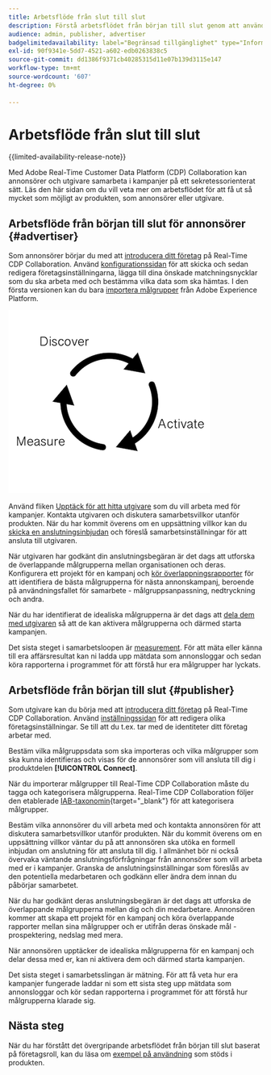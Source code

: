 ```yaml
---
title: Arbetsflöde från slut till slut
description: Förstå arbetsflödet från början till slut genom att använda Real-Time CDP Collaboration som annonsörer eller utgivare
audience: admin, publisher, advertiser
badgelimitedavailability: label="Begränsad tillgänglighet" type="Informative" url="https://helpx.adobe.com/legal/product-descriptions/real-time-customer-data-platform-collaboration.html newtab=true"
exl-id: 90f9341e-5dd7-4521-a602-edb0263838c5
source-git-commit: dd1386f9371cb40285315d11e07b139d3115e147
workflow-type: tm+mt
source-wordcount: '607'
ht-degree: 0%

---
```


# Arbetsflöde från slut till slut

{{limited-availability-release-note}}

Med Adobe Real-Time Customer Data Platform (CDP) Collaboration kan annonsörer och utgivare samarbeta i kampanjer på ett sekretessorienterat sätt. Läs den här sidan om du vill veta mer om arbetsflödet för att få ut så mycket som möjligt av produkten, som annonsörer eller utgivare.

## Arbetsflöde från början till slut för annonsörer {#advertiser}

Som annonsörer börjar du med att [introducera ditt företag](/help/guide/setup/onboard-organization.md) på Real-Time CDP Collaboration. Använd [konfigurationssidan](/help/guide/setup/setup-overview.md) för att skicka och sedan redigera företagsinställningarna, lägga till dina önskade matchningsnycklar som du ska arbeta med och bestämma vilka data som ska hämtas. I den första versionen kan du bara [importera målgrupper](/help/guide/setup/onboard-audiences.md) från Adobe Experience Platform.

![Identifiera, dela, mät för annonsörer.](/help/assets/end-to-end-workflow/discover-activate-measure.png)

Använd fliken [Upptäck för att hitta utgivare](/help/guide/connect/discover-publishers.md) som du vill arbeta med för kampanjer. Kontakta utgivaren och diskutera samarbetsvillkor utanför produkten. När du har kommit överens om en uppsättning villkor kan du [skicka en anslutningsinbjudan](/help/guide/connect/establishing-connections.md) och föreslå samarbetsinställningar för att ansluta till utgivaren.

När utgivaren har godkänt din anslutningsbegäran är det dags att utforska de överlappande målgrupperna mellan organisationen och deras. Konfigurera ett projekt för en kampanj och [kör överlappningsrapporter](/help/guide/collaborate/discover.md) för att identifiera de bästa målgrupperna för nästa annonskampanj, beroende på användningsfallet för samarbete - målgruppsanpassning, nedtryckning och andra.

När du har identifierat de idealiska målgrupperna är det dags att [dela dem med utgivaren](/help/guide/collaborate/share.md) så att de kan aktivera målgrupperna och därmed starta kampanjen.

Det sista steget i samarbetsloopen är [measurement](/help/guide/collaborate/measure.md). För att mäta eller känna till era affärsresultat kan ni ladda upp mätdata som annonsloggar och sedan köra rapporterna i programmet för att förstå hur era målgrupper har lyckats.

## Arbetsflöde från början till slut {#publisher}

Som utgivare kan du börja med att [introducera ditt företag](/help/guide/setup/onboard-organization.md) på Real-Time CDP Collaboration. Använd [inställningssidan](/help/guide/setup/setup-overview.md) för att redigera olika företagsinställningar. Se till att du t.ex. tar med de identiteter ditt företag arbetar med.

Bestäm vilka målgruppsdata som ska importeras och vilka målgrupper som ska kunna identifieras och visas för de annonsörer som vill ansluta till dig i produktdelen **[!UICONTROL Connect]**.

När du importerar målgrupper till Real-Time CDP Collaboration måste du tagga och kategorisera målgrupperna. Real-Time CDP Collaboration följer den etablerade [IAB-taxonomin](https://www.iab.com/guidelines/content-taxonomy/){target="_blank"} för att kategorisera målgrupper.

Bestäm vilka annonsörer du vill arbeta med och kontakta annonsören för att diskutera samarbetsvillkor utanför produkten. När du kommit överens om en uppsättning villkor väntar du på att annonsören ska utöka en formell inbjudan om anslutning för att ansluta till dig. I allmänhet bör ni också övervaka väntande anslutningsförfrågningar från annonsörer som vill arbeta med er i kampanjer. Granska de anslutningsinställningar som föreslås av den potentiella medarbetaren och godkänn eller ändra dem innan du påbörjar samarbetet.

När du har godkänt deras anslutningsbegäran är det dags att utforska de överlappande målgrupperna mellan dig och din medarbetare. Annonsören kommer att skapa ett projekt för en kampanj och köra överlappande rapporter mellan sina målgrupper och er utifrån deras önskade mål - prospektering, nedslag med mera.

När annonsören upptäcker de idealiska målgrupperna för en kampanj och delar dessa med er, kan ni aktivera dem och därmed starta kampanjen.

Det sista steget i samarbetsslingan är mätning. För att få veta hur era kampanjer fungerade laddar ni som ett sista steg upp mätdata som annonsloggar och kör sedan rapporterna i programmet för att förstå hur målgrupperna klarade sig.

## Nästa steg

När du har förstått det övergripande arbetsflödet från början till slut baserat på företagsroll, kan du läsa om [exempel på användning](/help/guide/use-cases-benefits.md) som stöds i produkten.
